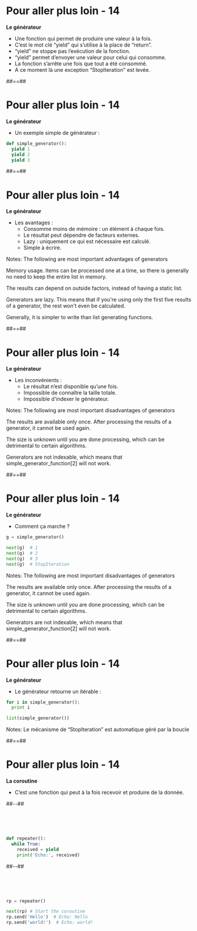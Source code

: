 <!-- .slide: -->

# Pour aller plus loin - 14

**Le générateur**

* Une fonction qui permet de produire une valeur à la fois.
* C’est le mot clé “yield” qui s’utilise à la place de “return”.
* “yield” ne stoppe pas l’exécution de la fonction.
* “yield” permet d’envoyer une valeur pour celui qui consomme.
* La fonction s’arrête une fois que tout a été consommé.
* A ce moment là une exception “StopIteration” est levée.

##==##
<!-- .slide: class="with-code" -->

# Pour aller plus loin - 14

**Le générateur**

* Un exemple simple de générateur :

```python
def simple_generator():
  yield 1
  yield 2
  yield 3
```

<!-- .element: class="big-code" -->

##==##
<!-- .slide: -->

# Pour aller plus loin - 14

**Le générateur**

* Les avantages :
  * Consomme moins de mémoire : un élément à chaque fois.
  * Le résultat peut dépendre de facteurs externes.
  * Lazy : uniquement ce qui est nécessaire est calculé.
  * Simple à écrire.

Notes:
The following are most important advantages of generators

Memory usage. Items can be processed one at a time, so there is generally no need to keep the entire list in memory.

The results can depend on outside factors, instead of having a static list.

Generators are lazy. This means that if you're using only the first five results of a generator, the rest won't even be calculated.

Generally, it is simpler to write than list generating functions.

##==##
<!-- .slide: -->

# Pour aller plus loin - 14

**Le générateur**

* Les inconvénients :
  * Le résultat n’est disponible qu’une fois.
  * Impossible de connaître la taille totale.
  * Impossible d'indexer le générateur.

Notes:
The following are most important disadvantages of generators

The results are available only once. After processing the results of a generator, it cannot be used again.

The size is unknown until you are done processing, which can be detrimental to certain algorithms.

Generators are not indexable, which means that simple_generator_function[2] will not work.

##==##
<!-- .slide: class="with-code" -->

# Pour aller plus loin - 14

**Le générateur**

* Comment ça marche ?

```python
g = simple_generator()

next(g)  # 1
next(g)  # 2
next(g)  # 3
next(g)  # StopIteration
```

<!-- .element: class="big-code" -->

Notes:
The following are most important disadvantages of generators

The results are available only once. After processing the results of a generator, it cannot be used again.

The size is unknown until you are done processing, which can be detrimental to certain algorithms.

Generators are not indexable, which means that simple_generator_function[2] will not work.

##==##
<!-- .slide: class="with-code" -->

# Pour aller plus loin - 14

**Le générateur**

* Le générateur retourne un itérable :

```python
for i in simple_generator():
  print i

list(simple_generator())
```

<!-- .element: class="big-code" -->

Notes:
Le mécanisme de “StopIteration” est automatique géré par la boucle

##==##
<!-- .slide: class="with-code two-column-layout" -->

# Pour aller plus loin - 14

**La coroutine**

* C’est une fonction qui peut à la fois recevoir et produire de la donnée.

##--##

<br><br><br>

```python
def repeater():
  while True:
    received = yield
    print('Echo:', received)
```

##--##

<br><br><br>

```python
rp = repeater()

next(rp) # Start the coroutine
rp.send('Hello')  # Echo: Hello
rp.send('world!')  # Echo: world!
```
